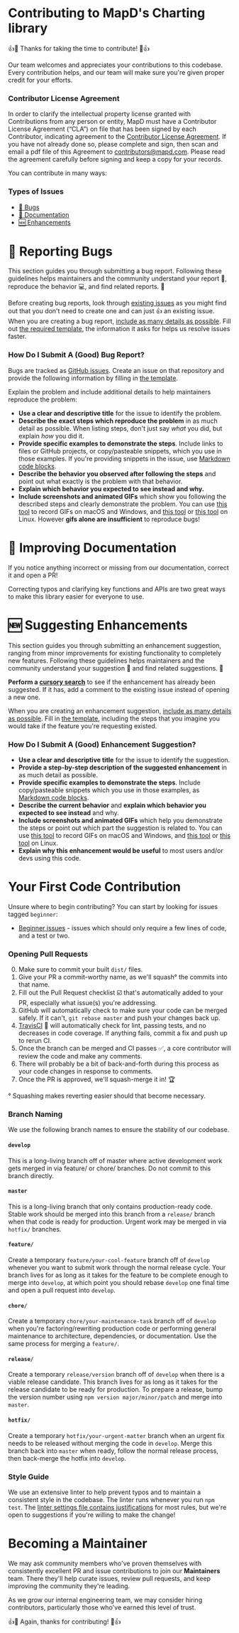 # Contributing to MapD's Charting library
👍🎉 Thanks for taking the time to contribute! 🎉👍

Our team welcomes and appreciates your contributions to this codebase. Every contribution helps, and our team will make sure you're given proper credit for your efforts.

### Contributor License Agreement

In order to clarify the intellectual property license granted with Contributions from any person or entity, MapD must have a Contributor License Agreement (“CLA”) on file that has been signed by each Contributor, indicating agreement to the [Contributor License Agreement](CONTRIBUTOR_LICENSE_AGREEMENT.md). If you have not already done so, please complete and sign, then scan and email a pdf file of this Agreement to contributors@mapd.com. Please read the agreement carefully before signing and keep a copy for your records.

You can contribute in many ways:

### Types of Issues
- [🐞 Bugs](#reporting-bugs)
- [📖 Documentation](#improving-documentation)
- [🆕 Enhancements](#suggesting-enhancements)


# 🐞 Reporting Bugs

This section guides you through submitting a bug report. Following these guidelines helps maintainers and the community understand your report :pencil:, reproduce the behavior :computer:, and find related reports. :mag_right:

Before creating bug reports, look through [existing issues](https://github.com/mapd/mapd-charting/issues?q=is%3Aopen+is%3Aissue+label%3Abug) as you might find out that you don't need to create one and can just 👍 an existing issue. When you are creating a bug report, [include as many details as possible](#how-do-i-submit-a-good-bug-report). Fill out [the required template](ISSUE_TEMPLATE.md), the information it asks for helps us resolve issues faster.

### How Do I Submit A (Good) Bug Report?

Bugs are tracked as [GitHub issues](https://guides.github.com/features/issues/). Create an issue on that repository and provide the following information by filling in [the template](ISSUE_TEMPLATE.md).

Explain the problem and include additional details to help maintainers reproduce the problem:

* **Use a clear and descriptive title** for the issue to identify the problem.
* **Describe the exact steps which reproduce the problem** in as much detail as possible. When listing steps, don't just say *what* you did, but explain *how* you did it.
* **Provide specific examples to demonstrate the steps**. Include links to files or GitHub projects, or copy/pasteable snippets, which you use in those examples. If you're providing snippets in the issue, use [Markdown code blocks](https://help.github.com/articles/markdown-basics/#multiple-lines).
* **Describe the behavior you observed after following the steps** and point out what exactly is the problem with that behavior.
* **Explain which behavior you expected to see instead and why.**
* **Include screenshots and animated GIFs** which show you following the described steps and clearly demonstrate the problem. You can use [this tool](http://www.cockos.com/licecap/) to record GIFs on macOS and Windows, and [this tool](https://github.com/colinkeenan/silentcast) or [this tool](https://github.com/GNOME/byzanz) on Linux. However **gifs alone are insufficient** to reproduce bugs!


# 📖 Improving Documentation
If you notice anything incorrect or missing from our documentation, correct it and open a PR!

Correcting typos and clarifying key functions and APIs are two great ways to make this library easier for everyone to use.


# 🆕 Suggesting Enhancements

This section guides you through submitting an enhancement suggestion, ranging from minor improvements for existing functionality to completely new features. Following these guidelines helps maintainers and the community understand your suggestion :pencil: and find related suggestions. :mag_right:

**Perform a [cursory search](https://github.com/mapd/mapd-charting/issues?q=is%3Aopen+is%3Aissue+label%3Aenhancement)** to see if the enhancement has already been suggested. If it has, add a comment to the existing issue instead of opening a new one.

When you are creating an enhancement suggestion, [include as many details as possible](#how-do-i-submit-a-good-enhancement-suggestion). Fill in [the template](ISSUE_TEMPLATE.md), including the steps that you imagine you would take if the feature you're requesting existed.

### How Do I Submit A (Good) Enhancement Suggestion?

* **Use a clear and descriptive title** for the issue to identify the suggestion.
* **Provide a step-by-step description of the suggested enhancement** in as much detail as possible.
* **Provide specific examples to demonstrate the steps**. Include copy/pasteable snippets which you use in those examples, as [Markdown code blocks](https://help.github.com/articles/markdown-basics/#multiple-lines).
* **Describe the current behavior** and **explain which behavior you expected to see instead** and why.
* **Include screenshots and animated GIFs** which help you demonstrate the steps or point out which part the suggestion is related to. You can use [this tool](http://www.cockos.com/licecap/) to record GIFs on macOS and Windows, and [this tool](https://github.com/colinkeenan/silentcast) or [this tool](https://github.com/GNOME/byzanz) on Linux.
* **Explain why this enhancement would be useful** to most users and/or devs using this code.


# Your First Code Contribution

Unsure where to begin contributing? You can start by looking for issues tagged `beginner`:

* [Beginner issues](https://github.com/mapd/mapd-charting/issues?utf8=%E2%9C%93&q=is%3Aopen%20is%3Aissue%20label%3A%22beginner%22%20) - issues which should only require a few lines of code, and a test or two.

### Opening Pull Requests
0. Make sure to commit your built `dist/` files.
0. Give your PR a commit-worthy name, as we'll squash° the commits into that name.
0. Fill out the Pull Request checklist ☑️ that's automatically added to your PR, especially what issue(s) you're addressing.
0. GitHub will automatically check to make sure your code can be merged safely. If it can't, `git rebase master` and push your changes back up.
0. [TravisCI](travis-ci.com) 👷 will automatically check for lint, passing tests, and no decreases in code coverage. If anything fails, commit a fix and push up to rerun CI.
0. Once the branch can be merged and CI passes ✅, a core contributor will review the code and make any comments.
0. There will probably be a bit of back-and-forth during this process as your code changes in response to comments.
0. Once the PR is approved, we'll squash-merge it in! :trophy:

° Squashing makes reverting easier should that become necessary.

### Branch Naming

We use the following branch names to ensure the stability of our codebase.

#### `develop`

This is a long-living branch off of master where active development work gets merged in via feature/ or chore/ branches. Do not commit to this branch directly.

#### `master`

This is a long-living branch that only contains production-ready code. Stable work should be merged into this branch from a `release/` branch when that code is ready for production. Urgent work may be merged in via `hotfix/` branches.

#### `feature/`

Create a temporary `feature/your-cool-feature` branch off of `develop` whenever you want to submit work through the normal release cycle. Your branch lives for as long as it takes for the feature to be complete enough to merge into `develop`, at which point you should rebase `develop` one final time and open a pull request into `develop`.

#### `chore/`

Create a temporary `chore/your-maintenance-task` branch off of `develop` when you're factoring/rewriting production code or performing general maintenance to architecture, dependencies, or documentation. Use the same process for merging a `feature/`.

#### `release/`

Create a temporary `release/version` branch off of `develop` when there is a viable release candidate. This branch lives for as long as it takes for the release candidate to be ready for production. To prepare a release, bump the version number using `npm version major/minor/patch` and merge into `master`.

#### `hotfix/`

Create a temporary `hotfix/your-urgent-matter` branch when an urgent fix needs to be released without merging the code in `develop`. Merge this branch back into `master` when ready, follow the normal release process, then back-merge the hotfix into `develop`.

### Style Guide
We use an extensive linter to help prevent typos and to maintain a consistent style in the codebase. The linter runs whenever you run `npm test`. The [linter settings file contains justifications](../.eslintrc.json) for most rules, but we're open to suggestions if you're willing to make the change!


# Becoming a Maintainer
We may ask community members who've proven themselves with consistently excellent PR and issue contributions to join our **Maintainers** team. There they'll help curate issues, review pull requests, and keep improving the community they're leading.

As we grow our internal engineering team, we may consider hiring contributors, particularly those who've earned this level of trust.

👍🎉 Again, thanks for contributing! 🎉👍
